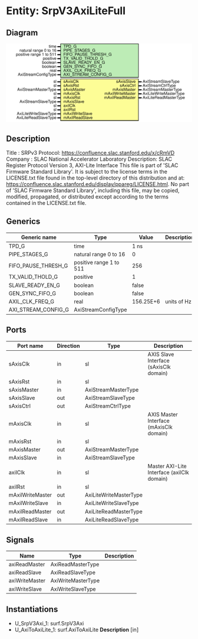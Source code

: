 # Entity: SrpV3AxiLiteFull

## Diagram

![Diagram](SrpV3AxiLiteFull.svg "Diagram")
## Description

Title      : SRPv3 Protocol: https://confluence.slac.stanford.edu/x/cRmVD
Company    : SLAC National Accelerator Laboratory
Description: SLAC Register Protocol Version 3, AXI-Lite Interface
This file is part of 'SLAC Firmware Standard Library'.
It is subject to the license terms in the LICENSE.txt file found in the
top-level directory of this distribution and at:
   https://confluence.slac.stanford.edu/display/ppareg/LICENSE.html.
No part of 'SLAC Firmware Standard Library', including this file,
may be copied, modified, propagated, or distributed except according to
the terms contained in the LICENSE.txt file.
## Generics

| Generic name        | Type                    | Value     | Description |
| ------------------- | ----------------------- | --------- | ----------- |
| TPD_G               | time                    | 1 ns      |             |
| PIPE_STAGES_G       | natural range 0 to 16   | 0         |             |
| FIFO_PAUSE_THRESH_G | positive range 1 to 511 | 256       |             |
| TX_VALID_THOLD_G    | positive                | 1         |             |
| SLAVE_READY_EN_G    | boolean                 | false     |             |
| GEN_SYNC_FIFO_G     | boolean                 | false     |             |
| AXIL_CLK_FREQ_G     | real                    | 156.25E+6 | units of Hz |
| AXI_STREAM_CONFIG_G | AxiStreamConfigType     |           |             |
## Ports

| Port name        | Direction | Type                   | Description                                |
| ---------------- | --------- | ---------------------- | ------------------------------------------ |
| sAxisClk         | in        | sl                     | AXIS Slave Interface (sAxisClk domain)     |
| sAxisRst         | in        | sl                     |                                            |
| sAxisMaster      | in        | AxiStreamMasterType    |                                            |
| sAxisSlave       | out       | AxiStreamSlaveType     |                                            |
| sAxisCtrl        | out       | AxiStreamCtrlType      |                                            |
| mAxisClk         | in        | sl                     | AXIS Master Interface (mAxisClk domain)    |
| mAxisRst         | in        | sl                     |                                            |
| mAxisMaster      | out       | AxiStreamMasterType    |                                            |
| mAxisSlave       | in        | AxiStreamSlaveType     |                                            |
| axilClk          | in        | sl                     | Master AXI-Lite Interface (axilClk domain) |
| axilRst          | in        | sl                     |                                            |
| mAxilWriteMaster | out       | AxiLiteWriteMasterType |                                            |
| mAxilWriteSlave  | in        | AxiLiteWriteSlaveType  |                                            |
| mAxilReadMaster  | out       | AxiLiteReadMasterType  |                                            |
| mAxilReadSlave   | in        | AxiLiteReadSlaveType   |                                            |
## Signals

| Name           | Type               | Description |
| -------------- | ------------------ | ----------- |
| axiReadMaster  | AxiReadMasterType  |             |
| axiReadSlave   | AxiReadSlaveType   |             |
| axiWriteMaster | AxiWriteMasterType |             |
| axiWriteSlave  | AxiWriteSlaveType  |             |
## Instantiations

- U_SrpV3Axi_1: surf.SrpV3Axi
- U_AxiToAxiLite_1: surf.AxiToAxiLite
**Description**
[in]

